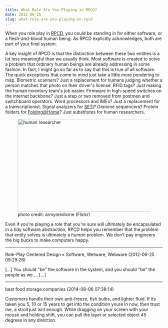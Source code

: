 ```yaml
---
title: What Role Are You Playing in RPCD?
date: 2012-06-25
slug: what-role-are-you-playing-in-rpcd
---
```


When you role play in <a href="role-play-centered-design.md">RPCD</a>, you could be standing in for either software, or a flesh-and-blood human being. As RPCD explicitly acknowledges, both are part of your final system.

A key insight of RPCD is that the distinction between these two entities is a lot less meaningful than we usually think. Most software is created to solve a problem that ordinary human beings are already addressing in some fashion. In fact, I might go so far as to say that this is true of all software. The quick exceptions that come to mind just take a little more pondering to map. Biometric scanners? Just a replacement for humans judging whether a person matches that photo on their driver's license. RFID tags? Just making the human inventory team's job easier. Firmware in high-speed switches on the internet backbone? Just a step or two removed from postmen and switchboard operators. Word processors and IMEs? Just a replacement for a transcriptionist. Signal analyzers for <a href="http://setiathome.berkeley.edu/" target="_blank">SETI</a>? Genome sequencers? Protein folders for <a href="http://folding.stanford.edu/English/HomePage" target="_blank">Folding@Home</a>? Just substitutes for human researchers.

<figure><img class=" " src="http://farm8.staticflickr.com/7136/7060713807_553ea103cd_d.jpg" alt="human researcher" width="450" height="297" /><figcaption>photo credit: armymedicine (Flickr)</figcaption></figure>

Even if you're playing a role that you're sure will ultimately be encapsulated in a tidy software abstraction, RPCD helps you remember that the problem that entity solves is ultimately a <em>human</em> problem. We don't pay engineers the big bucks to make computers happy.

---

Role-Play Centered Design &laquo; Software, Wetware, Webware (2012-06-25 09:29:26)

[...] You should "be" the software in the system, and you should "be" the people as we.... [...]

---

best food storage companies (2014-08-06 07:38:14)

Customers handle their own anti-freeze, flsh bulbs, and lighter 
fluid. If its taken you 5, 10 or 15 years to get into the condition youre in now, then trust me, a stroll just 
isnt enough. While dragging on your screen with your mouse and holding 
shift, you can pull the layer or selected object 45 degrees in any direction.